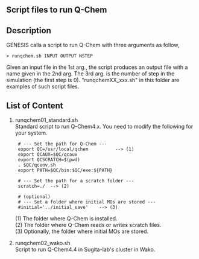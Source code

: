 ## Script files to run Q-Chem

## Description
GENESIS calls a script to run Q-Chem with three arguments as follow,

    > runqchem.sh INPUT OUTPUT NSTEP

Given an input file in the 1st arg., the script produces an output file 
with a name given in the 2nd arg.  The 3rd arg. is the number of step 
in the simulation (the first step is 0).  "runqchemXX_xxx.sh" in this 
folder are examples of such script files.

## List of Content

1. runqchem01_standard.sh  
   Standard script to run Q-Chem4.x. You need to modify the following for your system.

        # --- Set the path for Q-Chem ---
        export QC=/usr/local/qchem          --> (1)
        export QCAUX=$QC/qcaux
        export QCSCRATCH=$(pwd)
        . $QC/qcenv.sh
        export PATH=$QC/bin:$QC/exe:${PATH}
        
        # --- Set the path for a scratch folder ---
        scratch=./  --> (2)
        
        # (optional) 
        # --- Set a folder where initial MOs are stored ---
        #initial='../initial_save'    --> (3)

   (1) The folder where Q-Chem is installed.  
   (2) The folder where Q-Chem reads or writes scratch files.  
   (3) Optionally, the folder where initial MOs are stored. 

2. runqchem02_wako.sh  
   Script to run Q-Chem4.4 in Sugita-lab's cluster in Wako.

